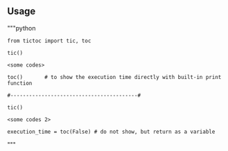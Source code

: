 ## Usage

"""python

    from tictoc import tic, toc
    
    tic()
    
    <some codes>

    toc()       # to show the execution time directly with built-in print function
    
    #-----------------------------------------#
    
    tic()
    
    <some codes 2>
    
    execution_time = toc(False) # do not show, but return as a variable
    
"""
